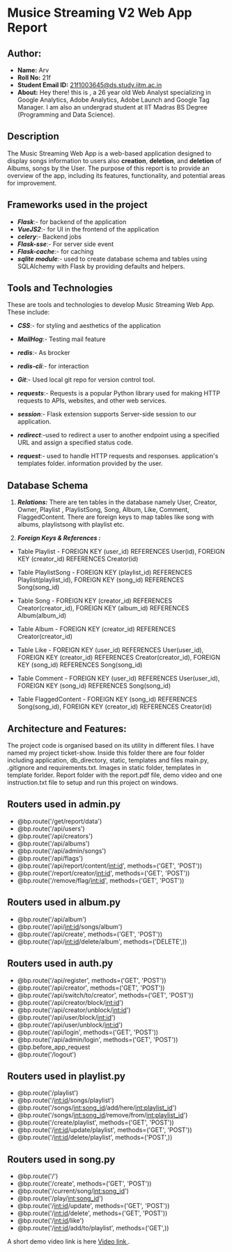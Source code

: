 # Musice Streaming V2 Web App Report

## Author:
- **Name:** Arv
- **Roll No:** 21f
- **Student Email ID:** 21f1003645@ds.study.iitm.ac.in
- **About:** Hey there! this is , a 26 year old Web Analyst specializing in Google Analytics, Adobe Analytics, Adobe Launch and Google Tag Manager. I am also an undergrad student at IIT Madras BS Degree (Programming and Data Science).


## Description
The Music Streaming Web App is a web-based application designed to display songs information to users also **creation**, **deletion**, and **deletion** of Albums, songs by the User. The purpose of this report is to provide an overview of the app, including its features, functionality, and potential areas for improvement.

## Frameworks used in the project
- ***Flask***:- for backend of the application
- ***VueJS2***:- for UI in the frontend of the application
- ***celery***:- Backend jobs
- ***Flask-sse***:- For server side event
- ***Flask-cache***:- for caching
- ***sqlite module***:- used to create database schema and tables using SQLAlchemy with Flask by
providing defaults and helpers.
## Tools and Technologies
These are tools and technologies to develop Music Streaming Web App. These include:

- ***CSS***:- for styling and aesthetics of the application
- ***MailHog***:- Testing mail feature

- ***redis***:- As brocker
- ***redis-cli***:- for interaction
- ***Git***:- Used local git repo for version control tool.
- ***requests***:- Requests is a popular Python library used for making HTTP requests to APIs, websites, and other web services.
- ***session***:- Flask extension supports Server-side session to our application.
- ***redirect***:-used to redirect a user to another endpoint using a specified URL and assign a specified
status code.
- ***request***:- used to handle HTTP requests and responses.
application's templates folder.
information provided by the user.


## Database Schema
1. ***Relations:*** There are ten tables in the database namely User, Creator, Owner, Playlist , PlaylistSong, Song, Album, Like, Comment, FlaggedContent. There are foreign keys to map tables like song with albums, playlistsong with playlist etc.

2. ***Foreign Keys & References :***
-  Table Playlist - FOREIGN KEY (user_id)  REFERENCES User(id),
                    FOREIGN KEY (creator_id) REFERENCES Creator(id)

- Table PlaylistSong - FOREIGN KEY (playlist_id) REFERENCES Playlist(playlist_id),
                       FOREIGN KEY (song_id) REFERENCES Song(song_id)

- Table Song - FOREIGN KEY (creator_id) REFERENCES Creator(creator_id),
               FOREIGN KEY (album_id) REFERENCES Album(album_id)

- Table Album - FOREIGN KEY (creator_id) REFERENCES Creator(creator_id)

- Table Like - FOREIGN KEY (user_id) REFERENCES User(user_id),
               FOREIGN KEY (creator_id) REFERENCES Creator(creator_id),
               FOREIGN KEY (song_id) REFERENCES Song(song_id)

- Table Comment - FOREIGN KEY (user_id) REFERENCES User(user_id),
                  FOREIGN KEY (song_id) REFERENCES Song(song_id)

- Table FlaggedContent - FOREIGN KEY (song_id) REFERENCES Song(song_id),
                         FOREIGN KEY (creator_id) REFERENCES Creator(id)

## Architecture and Features:
The project code is organised based on its utility in different files. I have named my project ticket-show.
Inside this folder there are four folder including application, db_directory, static, templates and files main.py, .gitignore and requirements.txt.
Images in static folder, templates in template forlder.
Report folder with the report.pdf file, demo video and one instruction.txt file to setup and run this project on windows.

## Routers used in admin.py
- @bp.route('/get/report/data')
- @bp.route('/api/users')
- @bp.route('/api/creators')
- @bp.route('/api/albums')
- @bp.route('/api/admin/songs')
- @bp.route('/api/flags')
- @bp.route('/api/report/content/<int:id>', methods=('GET', 'POST'))
- @bp.route('/report/creator/<int:id>', methods=('GET', 'POST'))
- @bp.route('/remove/flag/<int:id>', methods=('GET', 'POST'))


## Routers used in album.py
- @bp.route('/api/album')
- @bp.route('/api/<int:id>/songs/album')
- @bp.route('/api/create', methods=('GET', 'POST'))
- @bp.route('/api/<int:id>/delete/album', methods=('DELETE',))

## Routers used in auth.py
- @bp.route('/api/register', methods=('GET', 'POST'))
- @bp.route('/api/creator', methods=('GET', 'POST'))
- @bp.route('/api/switch/to/creator', methods=('GET', 'POST'))
- @bp.route('/api/creator/block/<int:id>')
- @bp.route('/api/creator/unblock/<int:id>')
- @bp.route('/api/user/block/<int:id>')
- @bp.route('/api/user/unblock/<int:id>')
- @bp.route('/api/login', methods=('GET', 'POST'))
- @bp.route('/api/admin/login', methods=('GET', 'POST'))
- @bp.before_app_request
- @bp.route('/logout')

## Routers used in playlist.py
- @bp.route('/playlist')
- @bp.route('/<int:id>/songs/playlist')
- @bp.route('/songs/<int:song_id>/add/here/<int:playlist_id>')
- @bp.route('/songs/<int:song_id>/remove/from/<int:playlist_id>')
- @bp.route('/create/playlist', methods=('GET', 'POST'))
- @bp.route('/<int:id>/update/playlist', methods=('GET', 'POST'))
- @bp.route('/<int:id>/delete/playlist', methods=('POST',))

## Routers used in song.py
- @bp.route('/')
- @bp.route('/create', methods=('GET', 'POST'))
- @bp.route('/current/song/<int:song_id>')
- @bp.route('/play/<int:song_id>')
- @bp.route('/<int:id>/update', methods=('GET', 'POST'))
- @bp.route('/<int:id>/delete', methods=('GET', 'POST'))
- @bp.route('/<int:id>/like')
- @bp.route('/<int:id>/add/to/playlist', methods=('GET',))



A short demo video link is here [ Video link ]().